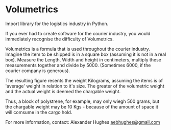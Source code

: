 Volumetrics
===========

Import library for the logistics industry in Python.

If you ever had to create software for the courier industry, you would immediately recognise the difficulty of Volumetrics.

Volumetrics is a formula that is used throughout the courier industry. Imagine the item to be shipped is in a square box (assuming it is not in a real box). Measure the Length, Width and height in centimeters, multiply these measurements together and divide by 5000. (Sometimes 6000, if the courier company is generous).

The resulting figure resents the weight Kilograms, assuming the items is of 'average' weight in relation to it's size. The greater of the volumetric weight and the actual weight is deemed the chargable weight.

Thus, a block of polystrene, for example, may only wiegh 500 grams, but the chargable weight may be 10 Kgs - because of the amount of space it will comsume in the cargo hold.

For more information, contact: 
    Alexander Hughes 
    aebhughes@gmail.com
